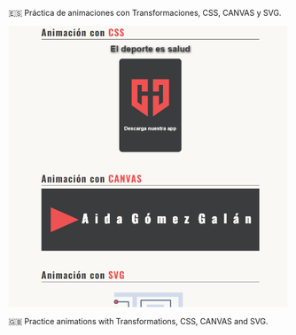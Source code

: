 :es: Práctica de animaciones con Transformaciones, CSS, CANVAS y SVG.

![Screenshot de web con animaciones](screenshot.png)

:gb: Practice animations with Transformations, CSS, CANVAS and SVG.
